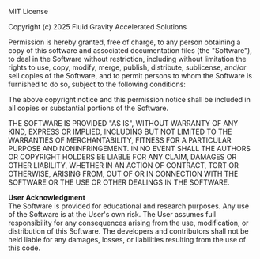MIT License

Copyright (c) 2025 Fluid Gravity Accelerated Solutions

Permission is hereby granted, free of charge, to any person obtaining a copy
of this software and associated documentation files (the "Software"), to deal
in the Software without restriction, including without limitation the rights
to use, copy, modify, merge, publish, distribute, sublicense, and/or sell
copies of the Software, and to permit persons to whom the Software is
furnished to do so, subject to the following conditions:

The above copyright notice and this permission notice shall be included in all
copies or substantial portions of the Software.

THE SOFTWARE IS PROVIDED "AS IS", WITHOUT WARRANTY OF ANY KIND, EXPRESS OR
IMPLIED, INCLUDING BUT NOT LIMITED TO THE WARRANTIES OF MERCHANTABILITY,
FITNESS FOR A PARTICULAR PURPOSE AND NONINFRINGEMENT. IN NO EVENT SHALL THE
AUTHORS OR COPYRIGHT HOLDERS BE LIABLE FOR ANY CLAIM, DAMAGES OR OTHER
LIABILITY, WHETHER IN AN ACTION OF CONTRACT, TORT OR OTHERWISE, ARISING FROM,
OUT OF OR IN CONNECTION WITH THE SOFTWARE OR THE USE OR OTHER DEALINGS IN THE
SOFTWARE.

**User Acknowledgment**  
The Software is provided for educational and research purposes. Any use of the
Software is at the User's own risk. The User assumes full responsibility for
any consequences arising from the use, modification, or distribution of this
Software. The developers and contributors shall not be held liable for any
damages, losses, or liabilities resulting from the use of this code.